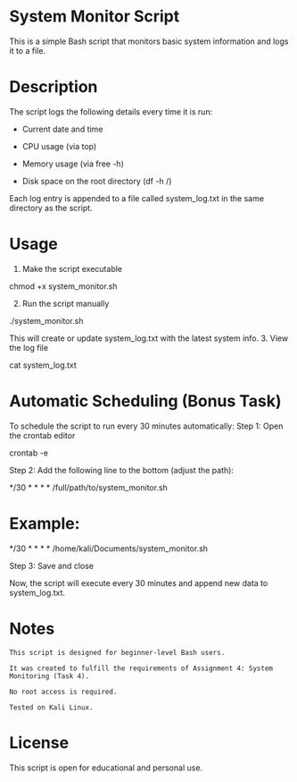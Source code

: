 # System Monitor Script

This is a simple Bash script that monitors basic system information and logs it to a file.

#  Description

The script logs the following details every time it is run:

- Current date and time

- CPU usage (via top)

- Memory usage (via free -h)

- Disk space on the root directory (df -h /)

Each log entry is appended to a file called system_log.txt in the same directory as the script.

#  Usage

1. Make the script executable

chmod +x system_monitor.sh

2. Run the script manually

./system_monitor.sh

This will create or update system_log.txt with the latest system info.
3. View the log file

cat system_log.txt

#  Automatic Scheduling (Bonus Task)

To schedule the script to run every 30 minutes automatically:
Step 1: Open the crontab editor

crontab -e

Step 2: Add the following line to the bottom (adjust the path):

*/30 * * * * /full/path/to/system_monitor.sh

# Example:

*/30 * * * * /home/kali/Documents/system_monitor.sh

Step 3: Save and close

Now, the script will execute every 30 minutes and append new data to system_log.txt.

# Notes

    This script is designed for beginner-level Bash users.

    It was created to fulfill the requirements of Assignment 4: System Monitoring (Task 4).

    No root access is required.

    Tested on Kali Linux.

# License

This script is open for educational and personal use.
